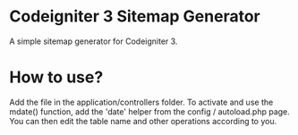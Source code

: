 # Codeigniter 3 Sitemap Generator
A simple sitemap generator for Codeigniter 3.

# How to use?
Add the file in the application/controllers folder.
To activate and use the mdate() function, add the 'date' helper from the config / autoload.php page.
You can then edit the table name and other operations according to you.

